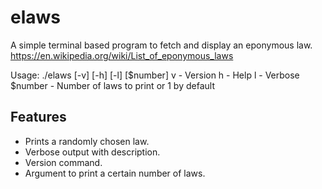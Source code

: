 # elaws

A simple terminal based program to fetch and display an eponymous law.
https://en.wikipedia.org/wiki/List_of_eponymous_laws

Usage: ./elaws [-v] [-h] [-l] [$number]
v - Version
h - Help
l - Verbose
$number - Number of laws to print or 1 by default

## Features
- Prints a randomly chosen law.
- Verbose output with description.
- Version command.
- Argument to print a certain number of laws.
